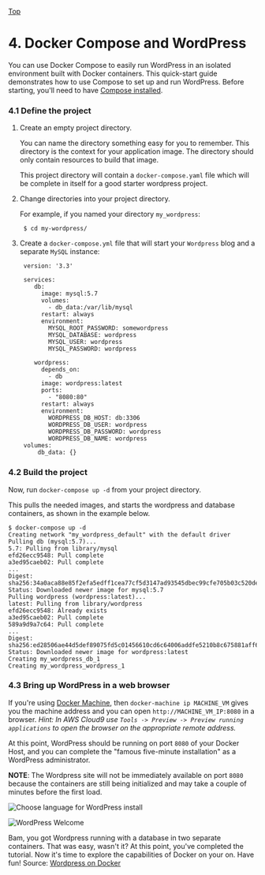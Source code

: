 <a href="Readme.md#table-of-contents" class="top" id="preface">Top</a>
<a id="compose"></a>
# 4. Docker Compose and WordPress

You can use Docker Compose to easily run WordPress in an isolated environment built
with Docker containers. This quick-start guide demonstrates how to use Compose to set up and run WordPress. Before starting, you'll need to have
[Compose installed](https://docs.docker.com/compose/install/).

<a id="project"></a>
### 4.1 Define the project

1. Create an empty project directory.

    You can name the directory something easy for you to remember. This directory is the context for your application image. The directory should only contain resources to build that image.

    This project directory will contain a `docker-compose.yaml` file which will be complete in itself for a good starter wordpress project.

2. Change directories into your project directory.

    For example, if you named your directory `my_wordpress`:

        $ cd my-wordpress/

3. Create a `docker-compose.yml` file that will start your `Wordpress` blog and a separate `MySQL` instance:

        version: '3.3'

        services:
           db:
             image: mysql:5.7
             volumes:
               - db_data:/var/lib/mysql
             restart: always
             environment:
               MYSQL_ROOT_PASSWORD: somewordpress
               MYSQL_DATABASE: wordpress
               MYSQL_USER: wordpress
               MYSQL_PASSWORD: wordpress

           wordpress:
             depends_on:
               - db
             image: wordpress:latest
             ports:
               - "8080:80"
             restart: always
             environment:
               WORDPRESS_DB_HOST: db:3306
               WORDPRESS_DB_USER: wordpress
               WORDPRESS_DB_PASSWORD: wordpress
               WORDPRESS_DB_NAME: wordpress
        volumes:
            db_data: {}


<a id="build"></a>
### 4.2 Build the project

Now, run `docker-compose up -d` from your project directory.

This pulls the needed images, and starts the wordpress and database containers, as shown in the example below.

    $ docker-compose up -d
    Creating network "my_wordpress_default" with the default driver
    Pulling db (mysql:5.7)...
    5.7: Pulling from library/mysql
    efd26ecc9548: Pull complete
    a3ed95caeb02: Pull complete
    ...
    Digest: sha256:34a0aca88e85f2efa5edff1cea77cf5d3147ad93545dbec99cfe705b03c520de
    Status: Downloaded newer image for mysql:5.7
    Pulling wordpress (wordpress:latest)...
    latest: Pulling from library/wordpress
    efd26ecc9548: Already exists
    a3ed95caeb02: Pull complete
    589a9d9a7c64: Pull complete
    ...
    Digest: sha256:ed28506ae44d5def89075fd5c01456610cd6c64006addfe5210b8c675881aff6
    Status: Downloaded newer image for wordpress:latest
    Creating my_wordpress_db_1
    Creating my_wordpress_wordpress_1

<a id="run"></a>
### 4.3 Bring up WordPress in a web browser

If you're using [Docker Machine](https://docs.docker.com/machine/), then `docker-machine ip MACHINE_VM` gives you the machine address and you can open `http://MACHINE_VM_IP:8080` in a browser.
_Hint: In AWS Cloud9 use `Tools -> Preview -> Preview running applications` to open the browser on the appropriate remote address._

At this point, WordPress should be running on port `8080` of your Docker Host, and you can complete the "famous five-minute installation" as a WordPress administrator.

**NOTE**: The Wordpress site will not be immediately available on port `8080` because the containers are still being initialized and may take a couple of minutes before the first load.

![Choose language for WordPress install](images/wordpress-lang.png)

![WordPress Welcome](images/wordpress-welcome.png)

Bam, you got Wordpress running with a database in two separate containers. That was easy, wasn't it?
At this point, you've completed the tutorial. Now it's time to explore the capabilities of Docker on your on. Have fun!
Source: [Wordpress on Docker](https://docs.docker.com/compose/wordpress/)
